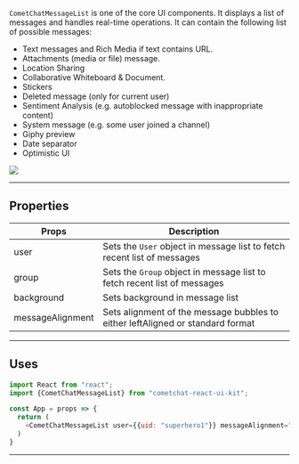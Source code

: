 `CometChatMessageList` is one of the core UI components. It displays a list of messages and handles real-time operations. It can contain the following list of possible messages:

- Text messages and Rich Media if text contains URL.
- Attachments (media or file) message.
- Location Sharing
- Collaborative Whiteboard & Document.
- Stickers
- Deleted message (only for current user)
- Sentiment Analysis (e.g. autoblocked message with inappropriate content)
- System message (e.g. some user joined a channel)
- Giphy preview
- Date separator
- Optimistic UI

![](https://res.cloudinary.com/developerhub/image/upload/v1645041799/v2_5163/e3nr8jou0cltenggwa1t.png)

---

## Properties

| Props | Description | 
| ---- | ---- | 
| user | Sets the `User` object in message list to fetch recent list of messages | 
| group | Sets the `Group` object in message list to fetch recent list of messages | 
| background | Sets background in message list | 
| messageAlignment | Sets alignment of the message bubbles to either leftAligned or standard format | 


---

## Uses

```javascript
import React from "react";
import {CometChatMessageList} from "cometchat-react-ui-kit";

const App = props => {
  return (
  	<CometChatMessageList user={{uid: "superhero1"}} messageAlignment="standard" _>
  )
}
```



---